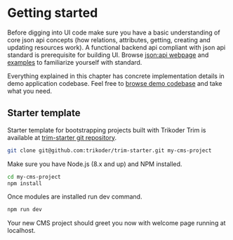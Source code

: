 # Getting started
Before digging into UI code make sure you have a basic understanding of core json api concepts (how relations, attributes, getting, creating and updating resources work). A functional backend api compliant with json api standard is prerequisite for building UI.
Browse [json:api webpage](http://jsonapi.org/) and [examples](http://jsonapi.org/examples/) to familiarize yourself with standard.

Everything explained in this chapter has concrete implementation details in demo application codebase.
Feel free to [browse demo codebase](https://github.com/trikoder/trim/tree/master/demo) and take what you need.

## Starter template
Starter template for bootstrapping projects built with Trikoder Trim is available at [trim-starter git repository](https://github.com/trikoder/trim-starter/).

```bash
git clone git@github.com:trikoder/trim-starter.git my-cms-project
```

Make sure you have Node.js (8.x and up) and NPM installed.

```bash
cd my-cms-project
npm install
```

Once modules are installed run dev command.
```sh
npm run dev
```

Your new CMS project should greet you now with welcome page running at localhost.
